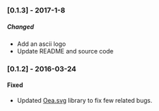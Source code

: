 ### [0.1.3] - 2017-1-8
##### Changed
- Add an ascii logo
- Update README and source code

### [0.1.2] - 2016-03-24
#### Fixed
- Updated [Oea.svg](https://github.com/websemantics/Oea.svg) library to fix few related bugs.
